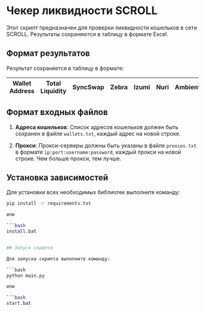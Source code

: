 # Чекер ликвидности SCROLL

Этот скрипт предназначен для проверки ликвидности кошельков в сети SCROLL. Результаты сохраняются в таблицу в формате Excel.

## Формат результатов

Результат сохраняется в таблицу в формате:

| Wallet Address | Total Liquidity | SyncSwap | Zebra | Izumi | Nuri | Ambient | CogFinance | Aave | Rho Markets | Compound | LayerBank |
|----------------|-----------------|----------|-------|-------|------|---------|------------|------|-------------|----------|-----------|

## Формат входных файлов

1. **Адреса кошельков**: Список адресов кошельков должен быть сохранен в файле `wallets.txt`, каждый адрес на новой строке.

2. **Прокси**: Прокси-серверы должны быть указаны в файле `proxies.txt` в формате `ip:port:username:password`, каждый прокси на новой строке. Чем больше прокси, тем лучше.

## Установка зависимостей

Для установки всех необходимых библиотек выполните команду:

```bash
pip install -r requirements.txt

или

```bash
install.bat


## Запуск скрипта

Для запуска скрипта выполните команду:

```bash
python main.py

или

```bash
start.bat
